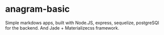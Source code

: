 # anagram-basic

Simple markdows apps, built with Node.JS,  express, sequelize, postgreSQl for the backend. And Jade + Materializecss framework.

